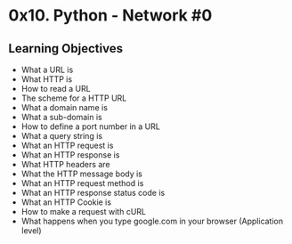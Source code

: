 # 0x10. Python - Network #0

## Learning Objectives


   - What a URL is
   - What HTTP is
   - How to read a URL
   - The scheme for a HTTP URL
   - What a domain name is
   - What a sub-domain is
   - How to define a port number in a URL
   - What a query string is
   - What an HTTP request is
   - What an HTTP response is
   - What HTTP headers are
   - What the HTTP message body is
   - What an HTTP request method is
   - What an HTTP response status code is
   - What an HTTP Cookie is
   - How to make a request with cURL
   - What happens when you type google.com in your browser (Application level)
